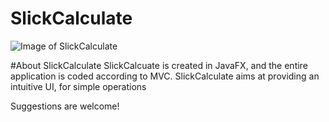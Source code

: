 # SlickCalculate

![Image of SlickCalculate](https://i.imgur.com/IgI0YrV.png)

#About SlickCalculate
SlickCalcuate is created in JavaFX, and the entire application is coded according to MVC. SlickCalculate aims at providing an intuitive UI, for simple operations

Suggestions are welcome!
